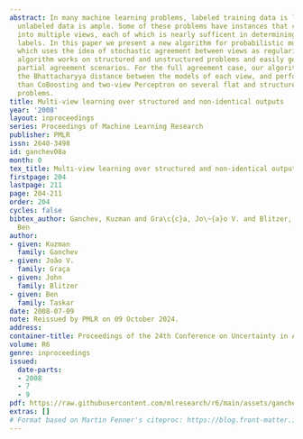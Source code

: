 ```yaml
---
abstract: In many machine learning problems, labeled training data is limited but
  unlabeled data is ample. Some of these problems have instances that can be factored
  into multiple views, each of which is nearly sufficent in determining the correct
  labels. In this paper we present a new algorithm for probabilistic multi-view learning
  which uses the idea of stochastic agreement between views as regularization. Our
  algorithm works on structured and unstructured problems and easily generalizes to
  partial agreement scenarios. For the full agreement case, our algorithm minimizes
  the Bhattacharyya distance between the models of each view, and performs better
  than CoBoosting and two-view Perceptron on several flat and structured classification
  problems.
title: Multi-view learning over structured and non-identical outputs
year: '2008'
layout: inproceedings
series: Proceedings of Machine Learning Research
publisher: PMLR
issn: 2640-3498
id: ganchev08a
month: 0
tex_title: Multi-view learning over structured and non-identical outputs
firstpage: 204
lastpage: 211
page: 204-211
order: 204
cycles: false
bibtex_author: Ganchev, Kuzman and Gra\c{c}a, Jo\~{a}o V. and Blitzer, John and Taskar,
  Ben
author:
- given: Kuzman
  family: Ganchev
- given: João V.
  family: Graça
- given: John
  family: Blitzer
- given: Ben
  family: Taskar
date: 2008-07-09
note: Reissued by PMLR on 09 October 2024.
address:
container-title: Proceedings of the 24th Conference on Uncertainty in Artificial Intelligence
volume: R6
genre: inproceedings
issued:
  date-parts:
  - 2008
  - 7
  - 9
pdf: https://raw.githubusercontent.com/mlresearch/r6/main/assets/ganchev08a/ganchev08a.pdf
extras: []
# Format based on Martin Fenner's citeproc: https://blog.front-matter.io/posts/citeproc-yaml-for-bibliographies/
---
```

